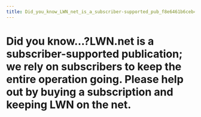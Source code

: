 ```yaml
---
title: Did_you_know_LWN_net_is_a_subscriber-supported_pub_f8e6461b6ceb4db2ade16709aa1d6ed0
---
```


# Did you know...?LWN.net is a subscriber-supported publication; we rely on subscribers to keep the entire operation going. Please help out by buying a subscription and keeping LWN on the net.